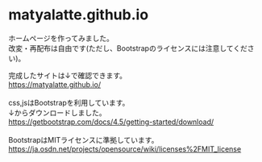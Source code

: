 # matyalatte.github.io
ホームページを作ってみました。<br>
改変・再配布は自由です(ただし、Bootstrapのライセンスには注意してください)。<br>

完成したサイトは↓で確認できます。<br>
https://matyalatte.github.io/<br>
<br>
css,jsはBootstrapを利用しています。<br>
↓からダウンロードしました。<br>
https://getbootstrap.com/docs/4.5/getting-started/download/<br>
<br>
BootstrapはMITライセンスに準拠しています。<br>
https://ja.osdn.net/projects/opensource/wiki/licenses%2FMIT_license
